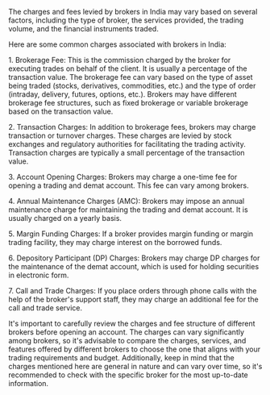 <p>
The charges and fees levied by brokers in India may vary based on several factors, including the type of broker, the services provided, the trading volume, and the financial instruments traded. 
</p><p>
Here are some common charges associated with brokers in India:
</p><p>
1. Brokerage Fee: This is the commission charged by the broker for executing trades on behalf of the client. It is usually a percentage of the transaction value. The brokerage fee can vary based on the type of asset being traded (stocks, derivatives, commodities, etc.) and the type of order (intraday, delivery, futures, options, etc.). Brokers may have different brokerage fee structures, such as fixed brokerage or variable brokerage based on the transaction value.
</p><p>
2. Transaction Charges: In addition to brokerage fees, brokers may charge transaction or turnover charges. These charges are levied by stock exchanges and regulatory authorities for facilitating the trading activity. Transaction charges are typically a small percentage of the transaction value.
</p><p>
3. Account Opening Charges: Brokers may charge a one-time fee for opening a trading and demat account. This fee can vary among brokers.
</p><p>
4. Annual Maintenance Charges (AMC): Brokers may impose an annual maintenance charge for maintaining the trading and demat account. It is usually charged on a yearly basis.
</p><p>
5. Margin Funding Charges: If a broker provides margin funding or margin trading facility, they may charge interest on the borrowed funds.
</p><p>
6. Depository Participant (DP) Charges: Brokers may charge DP charges for the maintenance of the demat account, which is used for holding securities in electronic form.
</p><p>
7. Call and Trade Charges: If you place orders through phone calls with the help of the broker's support staff, they may charge an additional fee for the call and trade service.
</p><p>
It's important to carefully review the charges and fee structure of different brokers before opening an account. The charges can vary significantly among brokers, so it's advisable to compare the charges, services, and features offered by different brokers to choose the one that aligns with your trading requirements and budget. Additionally, keep in mind that the charges mentioned here are general in nature and can vary over time, so it's recommended to check with the specific broker for the most up-to-date information.
</p>